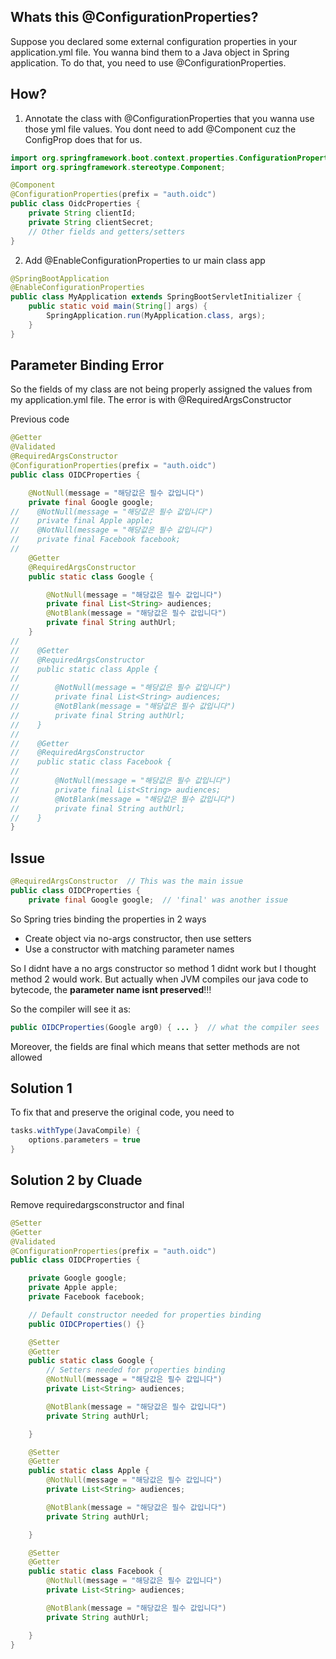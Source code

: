 ## Whats this @ConfigurationProperties?
Suppose you declared some external configuration properties in your application.yml file. You wanna bind them to a Java object in Spring application.
To do that, you need to use @ConfigurationProperties.

## How?
1) Annotate the class with @ConfigurationProperties that you wanna use those yml file values. You dont need to add @Component cuz the ConfigProp
does that for us.
```java
import org.springframework.boot.context.properties.ConfigurationProperties;
import org.springframework.stereotype.Component;

@Component
@ConfigurationProperties(prefix = "auth.oidc")
public class OidcProperties {
    private String clientId;
    private String clientSecret;
    // Other fields and getters/setters
}
```
2) Add @EnableConfigurationProperties to ur main class app
```java
@SpringBootApplication
@EnableConfigurationProperties
public class MyApplication extends SpringBootServletInitializer {
    public static void main(String[] args) {
        SpringApplication.run(MyApplication.class, args);
    }
}
```

## Parameter Binding Error
So the fields of my class are not being properly assigned the values from my application.yml file.
The error is with @RequiredArgsConstructor

Previous code
```java
@Getter
@Validated
@RequiredArgsConstructor
@ConfigurationProperties(prefix = "auth.oidc")
public class OIDCProperties {

    @NotNull(message = "해당값은 필수 값입니다")
    private final Google google;
//    @NotNull(message = "해당값은 필수 값입니다")
//    private final Apple apple;
//    @NotNull(message = "해당값은 필수 값입니다")
//    private final Facebook facebook;
//
    @Getter
    @RequiredArgsConstructor
    public static class Google {

        @NotNull(message = "해당값은 필수 값입니다")
        private final List<String> audiences;
        @NotBlank(message = "해당값은 필수 값입니다")
        private final String authUrl;
    }
//
//    @Getter
//    @RequiredArgsConstructor
//    public static class Apple {
//
//        @NotNull(message = "해당값은 필수 값입니다")
//        private final List<String> audiences;
//        @NotBlank(message = "해당값은 필수 값입니다")
//        private final String authUrl;
//    }
//
//    @Getter
//    @RequiredArgsConstructor
//    public static class Facebook {
//
//        @NotNull(message = "해당값은 필수 값입니다")
//        private final List<String> audiences;
//        @NotBlank(message = "해당값은 필수 값입니다")
//        private final String authUrl;
//    }
}
```

## Issue
```java
@RequiredArgsConstructor  // This was the main issue
public class OIDCProperties {
    private final Google google;  // 'final' was another issue
```

So Spring tries binding the properties in 2 ways
- Create object via no-args constructor, then use setters
- Use a constructor with matching parameter names

So I didnt have a no args constructor so method 1 didnt work but I thought method 2 would work.
But actually when JVM compiles our java code to bytecode, the **parameter name isnt preserved**!!! 

So the compiler will see it as: 
```java
public OIDCProperties(Google arg0) { ... }  // what the compiler sees
```

Moreover, the fields are final which means that setter methods are not allowed

## Solution 1
To fix that and preserve the original code, you need to 
```gradle
tasks.withType(JavaCompile) {
    options.parameters = true
}
```

## Solution 2 by Cluade
Remove requiredargsconstructor and final 

```java
@Setter
@Getter
@Validated
@ConfigurationProperties(prefix = "auth.oidc")
public class OIDCProperties {

    private Google google;
    private Apple apple;
    private Facebook facebook;

    // Default constructor needed for properties binding
    public OIDCProperties() {}

    @Setter
    @Getter
    public static class Google {
        // Setters needed for properties binding
        @NotNull(message = "해당값은 필수 값입니다")
        private List<String> audiences;

        @NotBlank(message = "해당값은 필수 값입니다")
        private String authUrl;

    }

    @Setter
    @Getter
    public static class Apple {
        @NotNull(message = "해당값은 필수 값입니다")
        private List<String> audiences;

        @NotBlank(message = "해당값은 필수 값입니다")
        private String authUrl;

    }

    @Setter
    @Getter
    public static class Facebook {
        @NotNull(message = "해당값은 필수 값입니다")
        private List<String> audiences;

        @NotBlank(message = "해당값은 필수 값입니다")
        private String authUrl;

    }
}
```

